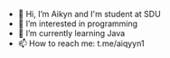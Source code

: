 - 👋 Hi, I’m Aikyn and I'm student at SDU
- 👀 I’m interested in programming
- 🌱 I’m currently learning Java
- 📫 How to reach me: t.me/aiqyyn1
